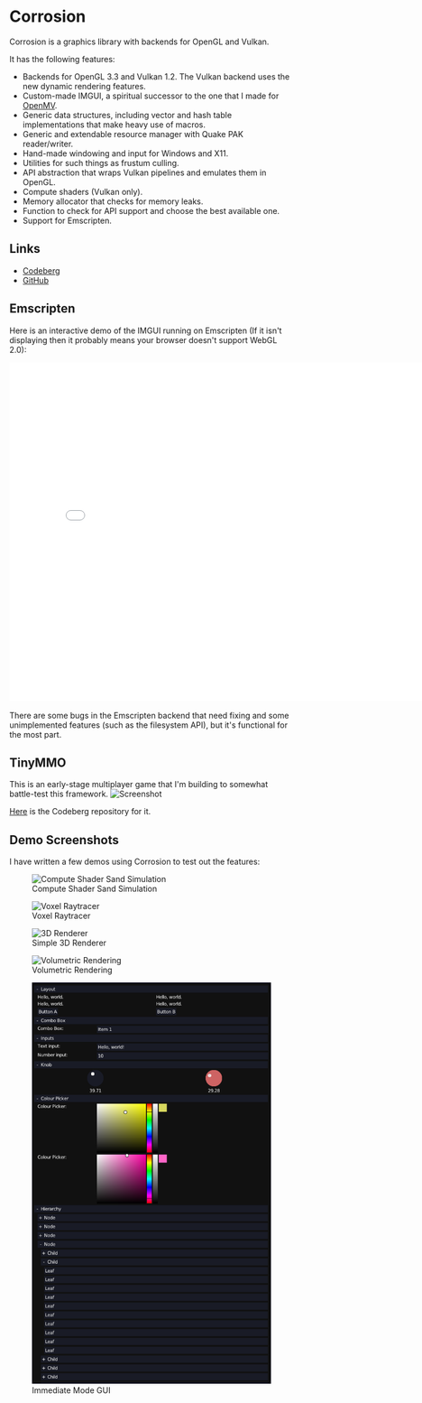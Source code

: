 # Corrosion

Corrosion is a graphics library with backends for OpenGL and Vulkan.

It has the following features:
 - Backends for OpenGL 3.3 and Vulkan 1.2. The Vulkan backend uses the new dynamic rendering features.
 - Custom-made IMGUI, a spiritual successor to the one that I made for [OpenMV](openmv.html).
 - Generic data structures, including vector and hash table implementations that make heavy use
   of macros.
 - Generic and extendable resource manager with Quake PAK reader/writer.
 - Hand-made windowing and input for Windows and X11.
 - Utilities for such things as frustum culling.
 - API abstraction that wraps Vulkan pipelines and emulates them in OpenGL.
 - Compute shaders (Vulkan only).
 - Memory allocator that checks for memory leaks.
 - Function to check for API support and choose the best available one.
 - Support for Emscripten.

## Links
 - [Codeberg](https://codeberg.org/quou/corrosion)
 - [GitHub](https://github.com/quou/corrosion)

## Emscripten
Here is an interactive demo of the IMGUI running on Emscripten (If it isn't displaying then it
probably means your browser doesn't support WebGL 2.0):

<iframe src="content/corrosion/ui.html" width="800" height="600" style="padding:none;border:none;" scrolling="no"></iframe>

There are some bugs in the Emscripten backend that need fixing and some unimplemented features
(such as the filesystem API), but it's functional for the most part.

## TinyMMO
This is an early-stage multiplayer game that I'm building to somewhat battle-test this framework.
![Screenshot](https://codeberg.org/quou/tinymmo/raw/branch/master/media/screenshot.png)

[Here](https://codeberg.org/quou/tinymmo) is the Codeberg repository for it.

## Demo Screenshots
I have written a few demos using Corrosion to test out the features:

<figure>
	<img src="https://codeberg.org/quou/corrosion/raw/branch/master/media/demos/sand.png" alt="Compute Shader Sand Simulation">
	<figcaption>Compute Shader Sand Simulation</figcaption>
</figure>

<figure>
	<img src="https://codeberg.org/quou/corrosion/raw/branch/master/media/demos/voxel.png" alt="Voxel Raytracer">
	<figcaption>Voxel Raytracer</figcaption>
</figure>

<figure>
	<img src="https://codeberg.org/quou/corrosion/raw/branch/master/media/demos/3d.png" alt="3D Renderer">
	<figcaption>Simple 3D Renderer</figcaption>
</figure>

<figure>
	<img src="https://codeberg.org/quou/corrosion/raw/branch/master/media/demos/volume.png" alt="Volumetric Rendering">
	<figcaption>Volumetric Rendering</figcaption>
</figure>

<figure>
	<img src="media/imgui4.png" alt="Volumetric Rendering">
	<figcaption>Immediate Mode GUI</figcaption>
</figure>
